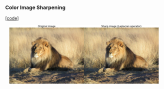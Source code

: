 ### Color Image Sharpening
[[code]](codes/sharpcolor_filter.py)

<p align="center">
<img src="https://github.com/wallaceloos/Image_Processing/blob/master/image_enhancement/images/sharp_img.png" width="95%" height="95%">
</p>
